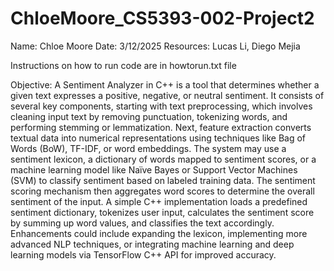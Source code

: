 # ChloeMoore_CS5393-002-Project2
Name: Chloe Moore
Date: 3/12/2025
Resources: Lucas Li, Diego Mejia

Instructions on how to run code are in howtorun.txt file

Objective: A Sentiment Analyzer in C++ is a tool that determines whether a given text expresses a positive, negative, or neutral sentiment. It consists of several key components, starting with text preprocessing, which involves cleaning input text by removing punctuation, tokenizing words, and performing stemming or lemmatization. Next, feature extraction converts textual data into numerical representations using techniques like Bag of Words (BoW), TF-IDF, or word embeddings. The system may use a sentiment lexicon, a dictionary of words mapped to sentiment scores, or a machine learning model like Naïve Bayes or Support Vector Machines (SVM) to classify sentiment based on labeled training data. The sentiment scoring mechanism then aggregates word scores to determine the overall sentiment of the input. A simple C++ implementation loads a predefined sentiment dictionary, tokenizes user input, calculates the sentiment score by summing up word values, and classifies the text accordingly. Enhancements could include expanding the lexicon, implementing more advanced NLP techniques, or integrating machine learning and deep learning models via TensorFlow C++ API for improved accuracy.

